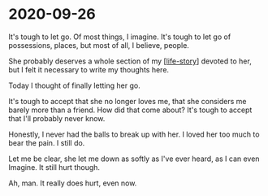 # 2020-09-26

It's tough to let go. Of most things, I imagine. It's tough to let go of possessions, places, but most of all, I believe, people.

She probably deserves a whole section of my [[life-story]] devoted to her, but I felt it necessary to write my thoughts here.

Today I thought of finally letting her go.

It's tough to accept that she no longer loves me, that she considers me barely more than a friend. How did that come about? It's tough to accept that I'll probably never know.

Honestly, I never had the balls to break up with her. I loved her too much to bear the pain. I still do.

Let me be clear, she let me down as softly as I've ever heard, as I can even Imagine. It still hurt though.

Ah, man. It really does hurt, even now.

[//begin]: # "Autogenerated link references for markdown compatibility"
[life-story]: ../life-story "Life Story"
[//end]: # "Autogenerated link references"